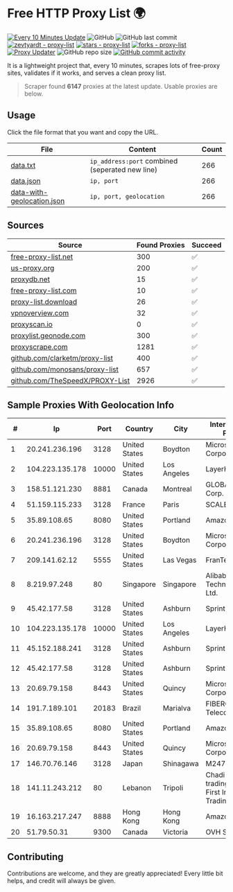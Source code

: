 
# Free HTTP Proxy List 🌍

[![Every 10 Minutes Update](https://github.com/mertguvencli/http-proxy-list/actions/workflows/main.yml/badge.svg?branch=main)](https://github.com/mertguvencli/http-proxy-list/actions/workflows/main.yml)
![GitHub](https://img.shields.io/github/license/mertguvencli/http-proxy-list)
![GitHub last commit](https://img.shields.io/github/last-commit/mertguvencli/http-proxy-list)
[![zevtyardt - proxy-list](https://img.shields.io/static/v1?label=zevtyardt&message=proxy-list&color=blue&logo=github)](https://github.com/zevtyardt/proxy-list "Go to GitHub repo")
[![stars - proxy-list](https://img.shields.io/github/stars/zevtyardt/proxy-list?style=social)](https://github.com/zevtyardt/proxy-list)
[![forks - proxy-list](https://img.shields.io/github/forks/zevtyardt/proxy-list?style=social)](https://github.com/zevtyardt/proxy-list)
[![Proxy Updater](https://github.com/zevtyardt/proxy-list/workflows/Proxy%20Updater/badge.svg)](https://github.com/zevtyardt/proxy-list/actions?query=workflow:"Proxy+Updater")
![GitHub repo size](https://img.shields.io/github/repo-size/zevtyardt/proxy-list)
[![GitHub commit activity](https://img.shields.io/github/commit-activity/m/zevtyardt/proxy-list?logo=commits)](https://github.com/zevtyardt/proxy-list/commits/main)

It is a lightweight project that, every 10 minutes, scrapes lots of free-proxy sites, validates if it works, and serves a clean proxy list.

> Scraper found **6147** proxies at the latest update. Usable proxies are below.

## Usage

Click the file format that you want and copy the URL.

|File|Content|Count|
|----|-------|-----|
|[data.txt](https://raw.githubusercontent.com/mertguvencli/http-proxy-list/main/proxy-list/data.txt)|`ip_address:port` combined (seperated new line)|266|
|[data.json](https://raw.githubusercontent.com/mertguvencli/http-proxy-list/main/proxy-list/data.json)|`ip, port`|266|
|[data-with-geolocation.json](https://raw.githubusercontent.com/mertguvencli/http-proxy-list/main/proxy-list/data-with-geolocation.json)|`ip, port, geolocation`|266|

## Sources

|Source|Found Proxies|Succeed|
|------|-------------|-------|
|[free-proxy-list.net](https://free-proxy-list.net)|300|✅|
|[us-proxy.org](https://www.us-proxy.org)|200|✅|
|[proxydb.net](http://proxydb.net)|15|✅|
|[free-proxy-list.com](https://free-proxy-list.com/?page=&port=&type%5B%5D=http&type%5B%5D=https&up_time=0&search=Search)|10|✅|
|[proxy-list.download](https://www.proxy-list.download/HTTP)|26|✅|
|[vpnoverview.com](https://vpnoverview.com/privacy/anonymous-browsing/free-proxy-servers)|32|✅|
|[proxyscan.io](https://www.proxyscan.io)|0|✅|
|[proxylist.geonode.com](https://proxylist.geonode.com/api/proxy-list?limit=300&page=1&sort_by=lastChecked&sort_type=desc&protocols=http,https)|300|✅|
|[proxyscrape.com](https://api.proxyscrape.com/v2/?request=displayproxies&protocol=http&timeout=10000&country=all&ssl=all&anonymity=all)|1281|✅|
|[github.com/clarketm/proxy-list](https://raw.githubusercontent.com/clarketm/proxy-list/master/proxy-list-raw.txt)|400|✅|
|[github.com/monosans/proxy-list](https://raw.githubusercontent.com/monosans/proxy-list/main/proxies/http.txt)|657|✅|
|[github.com/TheSpeedX/PROXY-List](https://raw.githubusercontent.com/TheSpeedX/PROXY-List/master/http.txt)|2926|✅|


## Sample Proxies With Geolocation Info

|#|Ip|Port|Country|City|Internet Service Provider|
|-|--|----|-------|----|-------------------------|
|1|20.241.236.196|3128|United States|Boydton|Microsoft Corporation|
|2|104.223.135.178|10000|United States|Los Angeles|LayerHost|
|3|158.51.121.230|8881|Canada|Montreal|GLOBALTELEHOST Corp.|
|4|51.159.115.233|3128|France|Paris|SCALEWAY|
|5|35.89.108.65|8080|United States|Portland|Amazon.com, Inc.|
|6|20.241.236.196|3128|United States|Boydton|Microsoft Corporation|
|7|209.141.62.12|5555|United States|Las Vegas|FranTech Solutions|
|8|8.219.97.248|80|Singapore|Singapore|Alibaba (US) Technology Co., Ltd.|
|9|45.42.177.58|3128|United States|Ashburn|Sprint|
|10|104.223.135.178|10000|United States|Los Angeles|LayerHost|
|11|45.152.188.241|3128|United States|Ashburn|Sprint|
|12|45.42.177.58|3128|United States|Ashburn|Sprint|
|13|20.69.79.158|8443|United States|Quincy|Microsoft Corporation|
|14|191.7.189.101|20183|Brazil|Marialva|FIBERCOM Telecomunicações|
|15|35.89.108.65|8080|United States|Portland|Amazon.com, Inc.|
|16|20.69.79.158|8443|United States|Quincy|Microsoft Corporation|
|17|146.70.76.146|3128|Japan|Shinagawa|M247 Europe Infra|
|18|141.11.243.212|80|Lebanon|Tripoli|Chadi Kannir trading as Lebex First International Trading|
|19|16.163.217.247|8888|Hong Kong|Hong Kong|Amazon.com|
|20|51.79.50.31|9300|Canada|Victoria|OVH SAS|



## Contributing

Contributions are welcome, and they are greatly appreciated! Every
little bit helps, and credit will always be given.

